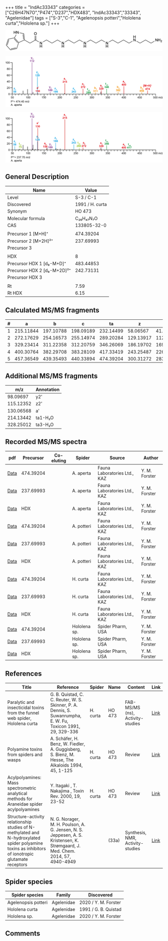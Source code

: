 +++
title = "IndAc33343"
categories = ["C26H47N7O","P474","D237","HDX483",
"IndAc33343","33343",
"Agelenidae"]
tags = ["S-3","C-1",
"Agelenopsis potteri","Hololena curta","Hololena sp."]
+++

![](/img/IndAc33343.png)

![](/img_MSMS/474_IndAc33343_Aa.png?classes=border)

![](/img_MSMS/474_IndAc33343_Aa_2.png?classes=border)

## General Description

| Name                        | Value           |
|-----------------------------|-----------------|
| Level                       | S-3 / C-1              |
| Discovered                  | 1991 / H. curta |
| Synonym                     | HO 473          |
| Molecular formula           | C₂₆H₄₇N₇O       |
| CAS                         | 133805-32-0     |
|                             |                 |
| Precursor 1 [M+H]⁺          | 474.39204       |
| Precursor 2 [M+2H]²⁺        | 237.69993       |
| Precursor 3                 |                 |
|                             |                 |
| HDX                         | 8               |
| Precursor HDX 1 [d₈-M+D]⁺   | 483.44853       |
| Precursor HDX 2 [d₈-M+2D]²⁺ | 242.73131       |
| Precursor HDX 3             |                 |
|                             |                 |
| Rt                          | 7.59            |
| Rt HDX                      | 6.15            |

## Calculated MS/MS fragments

| # | a         | b         | c         | ta        | z         | y         | tz        |
|---|-----------|-----------|-----------|-----------|-----------|-----------|-----------|
| 1 | 215.11844 | 197.10788 | 198.09189 | 232.14499 | 58.06567  | 41.03912  | 75.09222  |
| 2 | 272.17629 | 254.16573 | 255.14974 | 289.20284 | 129.13917 | 112.11262 | 146.16572 |
| 3 | 329.23414 | 311.22358 | 312.20759 | 346.26069 | 186.19702 | 169.17047 | 203.22357 |
| 4 | 400.30764 | 382.29708 | 383.28109 | 417.33419 | 243.25487 | 226.22832 | 260.28142 |
| 5 | 457.36549 | 439.35493 | 440.33894 | 474.39204 | 300.31272 | 283.28617 | 317.33927 |

## Additional MS/MS fragments

| m/z       | Annotation |
|-----------|------------|
| 98.09697  | y2'        |
| 115.12352 | z2'        |
| 130.06568 | a'         |
| 214.13442 | ta1-H₂O    |
| 328.25012 | ta3-H₂O    |

## Recorded MS/MS spectra

| pdf                                             | Precursor | Co-eluting | Spider    | Source                       | Author        |
|-------------------------------------------------|-----------|------------|-----------|------------------------------|---------------|
| [Data](/pdf/A-aperta/474_IndAc33343_Aa.pdf)     | 474.39204 |            | A. aperta | Fauna Laboratories Ltd., KAZ | Y. M. Forster |
| [Data](/pdf/A-aperta/474_IndAc33343_Aa_2.pdf)   | 237.69993 |            | A. aperta | Fauna Laboratories Ltd., KAZ | Y. M. Forster |
| [Data](/pdf/A-aperta/474_IndAc33343_Aa_HDX.pdf) | HDX       |            | A. aperta | Fauna Laboratories Ltd., KAZ | Y. M. Forster |
| [Data](/pdf/A-potteri/474_IndAc33343_Ap.pdf) | 474.39204 |           | A. potteri | Fauna Laboratories Ltd., KAZ | Y. M. Forster |
| [Data](/pdf/A-potteri/474_IndAc33343_Ap_2.pdf) | 237.69993 |           | A. potteri | Fauna Laboratories Ltd., KAZ | Y. M. Forster |
| [Data](/pdf/A-potteri/474_IndAc33343_Ap_HDX.pdf) | HDX |           | A. potteri | Fauna Laboratories Ltd., KAZ | Y. M. Forster |
| [Data](/pdf/H-curta/474_IndAc33343_Hc.pdf) | 474.39204 |           | H. curta | Fauna Laboratories Ltd., KAZ | Y. M. Forster |
| [Data](/pdf/H-curta/474_IndAc33343_Hc_2.pdf) | 237.69993 |           | H. curta | Fauna Laboratories Ltd., KAZ | Y. M. Forster |
| [Data](/pdf/H-curta/474_IndAc33343_Hc_HDX.pdf) | HDX |           | H. curta | Fauna Laboratories Ltd., KAZ | Y. M. Forster |
| [Data](/pdf/Hololena-sp/474_IndAc33343_Ho-sp.pdf) | 474.39204 |           | Hololena sp. | Spider Pharm, USA | Y. M. Forster |
| [Data](/pdf/Hololena-sp/474_IndAc33343_Ho-sp_2.pdf) | 237.69993 |           | Hololena sp. | Spider Pharm, USA | Y. M. Forster |
| [Data](/pdf/Hololena-sp/474_IndAc33343_Ho-sp_HDX.pdf) | HDX |           | Hololena sp. | Spider Pharm, USA | Y. M. Forster |

## References

| Title                                                                                                                                              | Reference                                                                                                                      | Spider   | Name   | Content                          | Link                                                                        |
|----------------------------------------------------------------------------------------------------------------------------------------------------|--------------------------------------------------------------------------------------------------------------------------------|----------|--------|----------------------------------|-----------------------------------------------------------------------------|
| Paralytic and insecticidal toxins from the funnel web spider, Hololena curta                                                                       | G. B. Quistad, C. C. Reuter, W. S. Skinner, P. A. Dennis, S. Suwanrumpha, E. W. Fu, Toxicon 1991, 29, 329-336                  | H. curta | HO 473 | FAB-MS/MS (ns), Activity-studies | [Link](https://www.sciencedirect.com/science/article/pii/004101019190286Z)  |
| Polyamine toxins from spiders and wasps                                                                                                            | A. Schäfer, H. Benz, W. Fiedler, A. Guggisberg, S. Bienz, M. Hesse, The Alkaloids 1994, 45, 1-125                              | H. curta | HO 473 | Review                           | [Link](https://www.sciencedirect.com/science/article/pii/S009995980860276X) |
| Acylpolyamines: Mass spectrometric analytical methods for Araneidae spider acylpolyamines                                                          | Y. Itagaki , T. Nakajima , Toxin Rev. 2000, 19, 23-52                                                                          | H. curta | HO 473 | Review                           | [Link](https://www.tandfonline.com/doi/abs/10.1081/TXR-100100314)           |
| Structure-activity relationship studies of N-methylated and N-hydroxylated spider polyamine toxins as inhibitors of ionotropic glutamate receptors | N. G. Norager, M. H. Poulson, A. G. Jensen, N. S. Jeppesen, A. S. Kristensen, K. Strømgaard, J. Med. Chem. 2014, 57, 4940-4949 |          | (33a)  | Synthesis, NMR, Activity-studies | [Link](https://pubs.acs.org/doi/abs/10.1021/jm5004705)                      |

## Spider species

| Spider species | Family     | Discovered           |
|----------------|------------|----------------------|
| Agelenopsis potteri | Agelenidae | 2020 / Y. M. Forster |
| Hololena curta | Agelenidae | 1991 / G. B. Quistad |
| Hololena sp. | Agelenidae | 2020 / Y. M. Forster |

## Comments